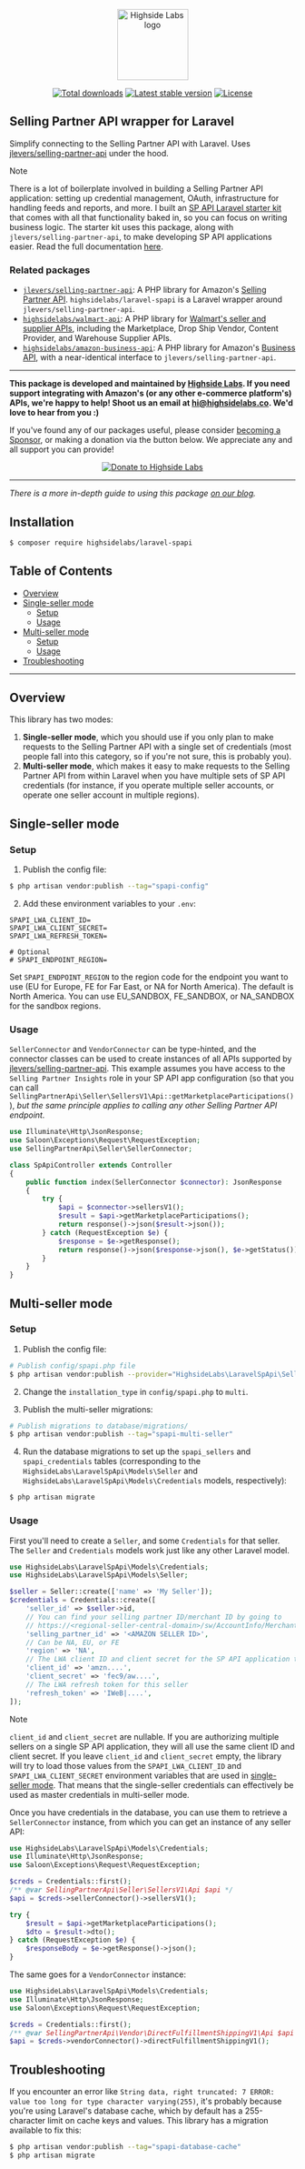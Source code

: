 <p align="center">
    <a href="https://highsidelabs.co" target="_blank">
        <img src="https://github.com/highsidelabs/.github/blob/main/images/logo.png?raw=true" width="125" alt="Highside Labs logo">
    </a>
</p>

<p align="center">
    <a href="https://packagist.org/packages/highsidelabs/laravel-spapi"><img alt="Total downloads" src="https://img.shields.io/packagist/dt/highsidelabs/laravel-spapi.svg?style=flat-square"></a>
    <a href="https://packagist.org/packages/highsidelabs/laravel-spapi"><img alt="Latest stable version" src="https://img.shields.io/packagist/v/highsidelabs/laravel-spapi.svg?style=flat-square"></a>
    <a href="https://packagist.org/packages/highsidelabs/laravel-spapi"><img alt="License" src="https://img.shields.io/packagist/l/highsidelabs/laravel-spapi.svg?style=flat-square"></a>
</p>

## Selling Partner API wrapper for Laravel

Simplify connecting to the Selling Partner API with Laravel. Uses [jlevers/selling-partner-api](https://github.com/jlevers/selling-partner-api) under the hood.

> [!NOTE]
> There is a lot of boilerplate involved in building a Selling Partner API application: setting up credential management, OAuth, infrastructure for handling feeds and reports, and more. I built an [SP API Laravel starter kit](https://tools.highsidelabs.co/starter-kit) that comes with all that functionality baked in, so you can focus on writing business logic. The starter kit uses this package, along with `jlevers/selling-partner-api`, to make developing SP API applications easier. Read the full documentation [here](https://docs.highsidelabs.co/sp-api-starter-kit).

### Related packages

* [`jlevers/selling-partner-api`](https://github.com/jlevers/selling-partner-api): A PHP library for Amazon's [Selling Partner API](https://developer-docs.amazon.com/sp-api/docs). `highsidelabs/laravel-spapi` is a Laravel wrapper around `jlevers/selling-partner-api`.
* [`highsidelabs/walmart-api`](https://github.com/highsidelabs/walmart-api-php): A PHP library for [Walmart's seller and supplier APIs](https://developer.walmart.com), including the Marketplace, Drop Ship Vendor, Content Provider, and Warehouse Supplier APIs.
* [`highsidelabs/amazon-business-api`](https://github.com/highsidelabs/amazon-business-api): A PHP library for Amazon's [Business API](https://developer-docs.amazon.com/amazon-business/docs), with a near-identical interface to `jlevers/selling-partner-api`.

---

**This package is developed and maintained by [Highside Labs](https://highsidelabs.co). If you need support integrating with Amazon's (or any other e-commerce platform's) APIs, we're happy to help! Shoot us an email at [hi@highsidelabs.co](mailto:hi@highsidelabs.co). We'd love to hear from you :)**

If you've found any of our packages useful, please consider [becoming a Sponsor](https://github.com/sponsors/highsidelabs), or making a donation via the button below. We appreciate any and all support you can provide!

<p align="center">
    <a href="https://www.paypal.com/donate/?hosted_button_id=FG8Q6MNB4HJCC"><img alt="Donate to Highside Labs" src="https://www.paypalobjects.com/en_US/i/btn/btn_donateCC_LG.gif"></a>
</p>

---

_There is a more in-depth guide to using this package [on our blog](https://highsidelabs.co/blog/laravel-selling-partner-api)._

## Installation

```bash
$ composer require highsidelabs/laravel-spapi
```

## Table of Contents

* [Overview](#overview)
* [Single-seller mode](#single-seller-mode)
    * [Setup](#setup)
    * [Usage](#usage)
* [Multi-seller mode](#multi-seller-mode)
    * [Setup](#setup-1)
    * [Usage](#usage-1)
* [Troubleshooting](#troubleshooting)

------

## Overview

This library has two modes:
1. **Single-seller mode**, which you should use if you only plan to make requests to the Selling Partner API with a single set of credentials (most people fall into this category, so if you're not sure, this is probably you).
2. **Multi-seller mode**, which makes it easy to make requests to the Selling Partner API from within Laravel when you have multiple sets of SP API credentials (for instance, if you operate multiple seller accounts, or operate one seller account in multiple regions).

## Single-seller mode

### Setup

1. Publish the config file:

```bash
$ php artisan vendor:publish --tag="spapi-config"
```

2. Add these environment variables to your `.env`:

```env
SPAPI_LWA_CLIENT_ID=
SPAPI_LWA_CLIENT_SECRET=
SPAPI_LWA_REFRESH_TOKEN=

# Optional
# SPAPI_ENDPOINT_REGION=
```

Set `SPAPI_ENDPOINT_REGION` to the region code for the endpoint you want to use (EU for Europe, FE for Far East, or NA for North America). The default is North America. You can use EU_SANDBOX, FE_SANDBOX, or NA_SANDBOX for the sandbox regions.

### Usage

`SellerConnector` and `VendorConnector` can be type-hinted, and the connector classes can be used to create instances of all APIs supported by [jlevers/selling-partner-api](https://github.com/jlevers/selling-partner-api#supported-api-segments). This example assumes you have access to the `Selling Partner Insights` role in your SP API app configuration (so that you can call `SellingPartnerApi\Seller\SellersV1\Api::getMarketplaceParticipations()`), _but the same principle applies to calling any other Selling Partner API endpoint._

```php
use Illuminate\Http\JsonResponse;
use Saloon\Exceptions\Request\RequestException;
use SellingPartnerApi\Seller\SellerConnector;

class SpApiController extends Controller
{
    public function index(SellerConnector $connector): JsonResponse
    {
        try {
            $api = $connector->sellersV1();
            $result = $api->getMarketplaceParticipations();
            return response()->json($result->json());
        } catch (RequestException $e) {
            $response = $e->getResponse();
            return response()->json($response->json(), $e->getStatus());
        }
    }
}
```


## Multi-seller mode

### Setup

1. Publish the config file:

```bash
# Publish config/spapi.php file
$ php artisan vendor:publish --provider="HighsideLabs\LaravelSpApi\SellingPartnerApiServiceProvider"
```

2. Change the `installation_type` in `config/spapi.php` to `multi`.

3. Publish the multi-seller migrations:

```bash
# Publish migrations to database/migrations/
$ php artisan vendor:publish --tag="spapi-multi-seller"
```


4. Run the database migrations to set up the `spapi_sellers` and `spapi_credentials` tables (corresponding to the `HighsideLabs\LaravelSpApi\Models\Seller` and `HighsideLabs\LaravelSpApi\Models\Credentials` models, respectively):

```bash
$ php artisan migrate
```

### Usage

First you'll need to create a `Seller`, and some `Credentials` for that seller. The `Seller` and `Credentials` models work just like any other Laravel model.

```php
use HighsideLabs\LaravelSpApi\Models\Credentials;
use HighsideLabs\LaravelSpApi\Models\Seller;

$seller = Seller::create(['name' => 'My Seller']);
$credentials = Credentials::create([
    'seller_id' => $seller->id,
    // You can find your selling partner ID/merchant ID by going to
    // https://<regional-seller-central-domain>/sw/AccountInfo/MerchantToken/step/MerchantToken
    'selling_partner_id' => '<AMAZON SELLER ID>',
    // Can be NA, EU, or FE
    'region' => 'NA',
    // The LWA client ID and client secret for the SP API application these credentials were created with
    'client_id' => 'amzn....',
    'client_secret' => 'fec9/aw....',
    // The LWA refresh token for this seller
    'refresh_token' => 'IWeB|....',
]);
```

> [!NOTE]
> `client_id` and `client_secret` are nullable. If you are authorizing multiple sellers on a single SP API application, they will all use the same client ID and client secret. If you leave `client_id` and `client_secret` empty, the library will try to load those values from the `SPAPI_LWA_CLIENT_ID` and `SPAPI_LWA_CLIENT_SECRET` environment variables that are used in [single-seller mode](#single-seller-mode). That means that the single-seller credentials can effectively be used as master credentials in multi-seller mode.

Once you have credentials in the database, you can use them to retrieve a `SellerConnector`  instance, from which you can get an instance of any seller API:

```php
use HighsideLabs\LaravelSpApi\Models\Credentials;
use Illuminate\Http\JsonResponse;
use Saloon\Exceptions\Request\RequestException;

$creds = Credentials::first();
/** @var SellingPartnerApi\Seller\SellersV1\Api $api */
$api = $creds->sellerConnector()->sellersV1();

try {
    $result = $api->getMarketplaceParticipations();
    $dto = $result->dto();
} catch (RequestException $e) {
    $responseBody = $e->getResponse()->json();
}
```

The same goes for a `VendorConnector` instance:

```php
use HighsideLabs\LaravelSpApi\Models\Credentials;
use Illuminate\Http\JsonResponse;
use Saloon\Exceptions\Request\RequestException;

$creds = Credentials::first();
/** @var SellingPartnerApi\Vendor\DirectFulfillmentShippingV1\Api $api */
$api = $creds->vendorConnector()->directFulfillmentShippingV1();
```

## Troubleshooting

If you encounter an error like `String data, right truncated: 7 ERROR:  value too long for type character varying(255)`, it's probably because you're using Laravel's database cache, which by default has a 255-character limit on cache keys and values. This library has a migration available to fix this:

```bash
$ php artisan vendor:publish --tag="spapi-database-cache"
$ php artisan migrate
```
